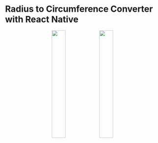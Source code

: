 # Radius to Circumference Converter with React Native

<p align="center">

  <img src="https://i.imgur.com/VBrIqab.png" height="30%" width="30%" />
  <img src="https://i.imgur.com/5cRafqc.png" height="30%" width="30%" />  
</p>
